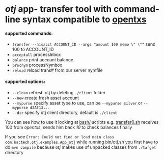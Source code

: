 *otj* app- transfer tool with command-line syntax compatible to [opentxs](https://github.com/FellowTraveler/Open-Transactions/wiki/opentxs)
========

#### supported commands: ####

 * `transfer --hisacct ACCOUNT_ID --args "amount 100 memo \" \""` send 100 to ACCOUNT_ID
 * `acceptall` processInbox 
 * `balance` print account balance
 * `procnym` processNymbox
 * `reload` reload trans# from our server nymfile
 
#### supported options: ####
 * `--clean` refresh otj by deleting `./client` folder
 * `--new` create fresh asset account 
 * `--mypurse` specify asset type to use, can be `--mypurse silver` or `--mypurse d2Af13...`
 * `--dir` specify otj client directory, default is `./client`
 
You can see how to use it looking at [bash/](bash/) scripts
e.g. [transfer0.sh](bash/transfer0.sh) receives 100 from *opentxs*, sends him back *10* to check balances finally

If you see `Error: Could not find or load main class com.kactech.otj.examples.App_otj` while running bin/otj.sh you first have to do `mvn compile` because *otj* makes use of unpacked classes from `./target` directory


